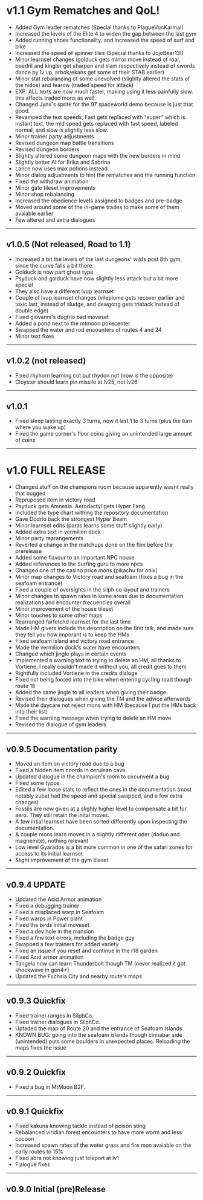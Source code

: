 # **v1.1** Gym Rematches and QoL!
- Added Gym leader rematches (Special thanks to PlagueVonKarma!)
- Increased the levels of the Elite 4 to widen the gap between the last gym
- Added running shoes functionality, and increased the speed of surf and bike
- Increased the speed of spinner tiles (Special thanks to JojoBear13!)
- Minor learnset changes (golduck gets mirror move instead of roar, beedril and kingler get sharpen and slam respectively instead of swords dance by lv up, arbok/ekans get some of their STAB earlier)
- Minor stat rebalancing of some unevolved (slighlty altered the stats of the nidos) and fearow (traded speed for attack)
- EXP. ALL texts are now much faster, making using it less painfully slow. this affects traded mons as well.
- Changed Jynx's sprite for the 97 spaceworld demo because is just that good.
- Revamped the text speeds, Fast gets replaced with "super" which is instant text, the mid speed gets replaced with fast speed, labeled normal, and slow is slightly less slow.
- Minor trainer party adjustments
- Revised dungeon map battle transitions
- Revised dungeon borders
- Slightly altered some dungeon maps with the new borders in mind
- Slightly better AI for Erika and Sabrina
- Lance now uses max potions instead
- Minor dialog adjustments to hint the rematches and the running function
- Fixed the withdraw animation
- Minor gate tileset improvements
- Minor shop rebalancing
- Increased the obedience levels assigned to badges and pre-badge
- Moved around some of the in-game trades to make some of them avaiable earlier
- Few altered and extra dialogues

______________________

## **v1.0.5** (Not released, Road to 1.1)
- Increased a bit the levels of the last dungeons' wilds post 8th gym, since the curve falls a bit there.
- Golduck is now part ghost type
- Psyduck and golduck have now slightly less attack but a bit more special
- They also have a different lvup learnset
- Couple of lvup learnset changes (vileplume gets recover earlier and toxic last, instead of sludge, and dewgong gets triatack instead of double edge)
- Fixed giovanni's dugtrio bad moveset
- Added a pond next to the mtmoon pokecenter
- Swapped the water and rod encounters of routes 4 and 24
- Minor text fixes

______________________

## **v1.0.2** (not released)
- Fixed rhyhorn learning cut but rhydon not (now is the opposite)
- Cloyster should learn pin missile at lv25, not lv26

______________________

## **v1.0.1**

- Fixed sleep lasting exactly 3 turns, now it last 1 to 3 turns (plus the turn where you wake up)
- Fixed the game corner's floor coins giving an unintended large amount of coins

______________________

# **v1.0 FULL RELEASE**

- Changed stuff on the champions room because apparently wasnt really that bugged
- Repruposed item in victory road
- Psyduck gets Amnesia. Aerodactyl gets Hyper Fang.
- Included the type chart withing the repository documentation
- Gave Dodrio back the strongest Hyper Beam
- Minor learnset edits (paras learns some stuff slightly early)
- Added extra text in vermilion dock
- Minor party rearangements
- Reverted a change in the matchups done on the flim before the prerelease
- Added some flavour to an important NPC house
- Added references to the Surfing guru to more npcs
- Changed one of the casino price mons (pikachu for onix)
- Minor map changes to Victory road and seafoam (fixes a bug in the seafoam entrance)
- Fixed a couple of oversights in the silph co layout and trainers
- Minor changes to spawn rates in some areas due to documentation realizations and encounter frecuencies overall
- Minor improvement of the house tileset
- Minor touches to some other maps
- Rearranged farfetchd learnset for the last time
- Made HM givers include the description on the first talk, and made sure they tell you how imporant is to keep the HMs
- Fixed seafoam island and victory road entrance
- Made the vermilion dock's water have encounters
- Changed which jingle plays in certain events
- Implemented a warning text to trying to delete an HM, all thanks to Vortiene, I really couldn't made it without you, all credit goes to them
- Rightfully included Vortiene in the credits dialoge
- Fixed not being forced into the bike when entering cycling road though route 18
- Added the same jingle to all leaders when giving their badge
- Revised their dialogues when giving the TM and the advice afterwards
- Made the daycare not reject mons with HM (because I put the HMs back into their list)
- Fixed the warning message when trying to delete an HM move
- Revised the dialogue of gym leaders


______________________

## **v0.9.5 Documentation parity**

- Moved an item on victory road due to a bug
- Fixed a hidden item coords in cerulean cave
- Updated dialogue in the champion's room to circunvent a bug
- Fixed some typos
- Edited a few loose stats to reflect the ones in the documentation (most notably zubat had the speed and special swapped, and a few extra changes)
- Fossils are now given at a slighly higher level to compensate a bit for aero. They still retain the inital moves.
- A few intial learnset have been sorted differently upon inspecting the documentation.
- A couple mons learn moves in a slightly different oder (doduo and magnemite), nothing relevant
- Low level Gyarados is a bit more common in one of the safari zones for access to its initial learnset
- Slight improvement of the gym tileset

______________________

## **v0.9.4 UPDATE**

- Updated the Acid Armor animation
- Fixed a debugging trainer
- Fixed a misplaced warp in Seafoam
- Fixed warps in Power plant
- Fixed the birds initial moveset
- Fixed a dev hole in the mansion
- Fixed a few text errors, including the badge guy
- Swapped a few trainers for added variety
- Fixed an issue if you reset and continue in the r18 garden
- Fixed Acid armor animation
- Tangela now can learn Thunderbolt though TM (never realized it got shockwave in gen4+)
- Updated the Fuchsia City and nearby route's maps

______________________

## **v0.9.3 Quickfix**

- Fixed trainer ranges in SilphCo.
- Fixed trainer dialogues in SilphCo.
- Uptaded the map of Route 20 and the entrance of Seafoam Islands.
- KNOWN BUG: going into the seafoam islands though cinnabar side (unintended) puts some boulders in unexpected places. Reloading the maps fixes the issue

______________________

## **v0.9.2 Quickfix**

- Fixed a bug in MtMoon B2F.

______________________

## **v0.9.1 Quickfix**

- Fixed kakuna knowing tackle instead of poison sting
- Rebalanced viridian forest encounters to have more worm and less cocoon
- Increased spawn rates of the water grass and fire mon avaiable on the early routes to 15%
- Fixed abra not knowing just teleport at lv1
- Fialogue fixes

______________________

## **v0.9.0 Initial (pre)Release**
